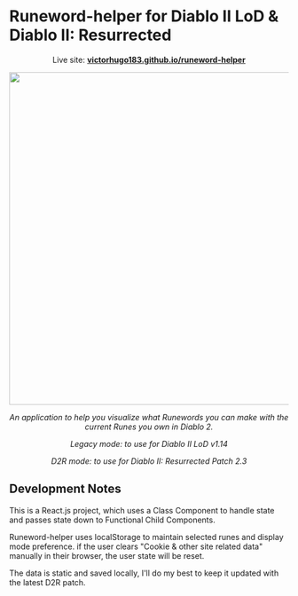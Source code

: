 # Runeword-helper for Diablo II LoD & Diablo II: Resurrected

<p align="center">
  Live site: <strong><a href="https://victorhugo183.github.io/runeword-helper/">victorhugo183.github.io/runeword-helper</a></strong>
</p>

<p align="center" class="bg-red">
  <img width="600" src="https://user-images.githubusercontent.com/60555502/146818011-4345d2d2-7419-4a95-bc35-987597166d61.png" />
</p>

<p align="center"><em>An application to help you visualize what Runewords you can make with the current Runes you own in Diablo 2.</em></p>
<p align="center"><em>Legacy mode: to use for Diablo II LoD v1.14</em></p>
<p align="center"><em>D2R mode: to use for Diablo II: Resurrected Patch 2.3</em></p>

## Development Notes

This is a React.js project, which uses a Class Component to handle state and passes state down to Functional Child Components.

Runeword-helper uses localStorage to maintain selected runes and display mode preference. if the user clears "Cookie & other site related data" manually in their browser, the user state will be reset.

The data is static and saved locally, I'll do my best to keep it updated with the latest D2R patch.

